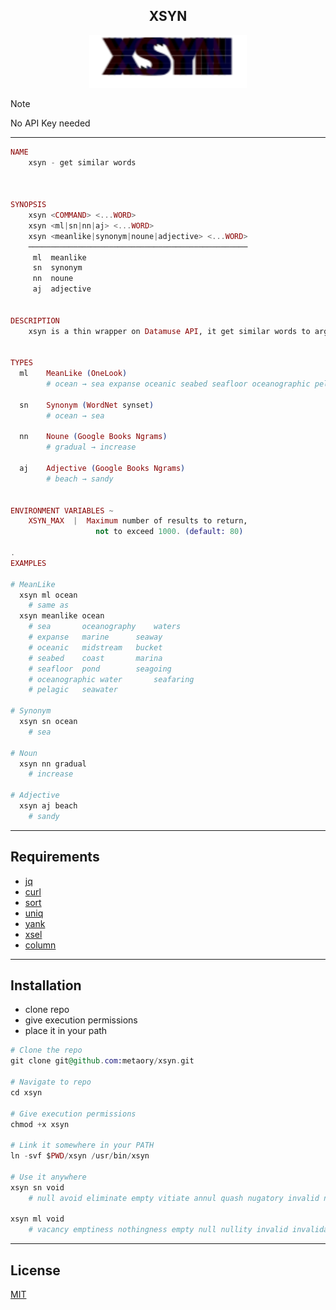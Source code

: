 <div align="center">
  <h2>XSYN</h2>
  <img src=".github/assets/icon.svg" width="50%" />
</div>

> [!NOTE]
> No API Key needed

---

```ex
NAME
	xsyn - get similar words



SYNOPSIS
	xsyn <COMMAND> <...WORD>
	xsyn <ml|sn|nn|aj> <...WORD>
	xsyn <meanlike|synonym|noune|adjective> <...WORD>
	─────────────────────────────────────────────────
	 ml  meanlike
	 sn  synonym
	 nn  noune
	 aj  adjective


DESCRIPTION
	xsyn is a thin wrapper on Datamuse API, it get similar words to arg <WORD>


TYPES
  ml 	MeanLike (OneLook)
		# ocean → sea expanse oceanic seabed seafloor oceanographic pelagic oceanography marine midstream coast pond water seawater waters seaway bucket marina seagoing seafaring

  sn 	Synonym (WordNet synset)
		# ocean → sea

  nn 	Noune (Google Books Ngrams)
		# gradual → increase

  aj 	Adjective (Google Books Ngrams)
		# beach → sandy


ENVIRONMENT VARIABLES ~
	XSYN_MAX  |  Maximum number of results to return,
	               not to exceed 1000. (default: 80)

.
EXAMPLES

# MeanLike
  xsyn ml ocean
    # same as
  xsyn meanlike ocean
	# sea		oceanography	waters
	# expanse	marine		seaway
	# oceanic	midstream	bucket
	# seabed	coast		marina
	# seafloor	pond		seagoing
	# oceanographic	water		seafaring
	# pelagic	seawater

# Synonym
  xsyn sn ocean
	# sea

# Noun
  xsyn nn gradual
	# increase

# Adjective
  xsyn aj beach
	# sandy
```

<!--

	#	xsyn - get similar words in a fixed or free length
```
	# get similar words to done with 7 characters
	xsyn done 7
		# ALLOVER	ATTEND	CORRECT	THROUGH	YIELDED

	# get similar words to done with 4 characters
	xsyn done 4
		# DEED	FINI	GAVE	OVER	SHOT	TADA

	# get similar words to done with any length
	xsyn done
	 # accomplished	achieved	agreed		approved	baked
	 # boiled		bygone		compacted	complete	completed
	 # concluded	consummate	consummated	cooked		determined
	 # discharged	done with	ended		executed	finished
	 # forgotten	fried		full		full-fledged	gone
	 # gone by		over		past		performed	settled
	 # signed		terminated	through
```
-->

---

Requirements
------------

- [jq](https://archlinux.org/packages/?q=jq)
- [curl](https://github.com/curl/curl)
- [sort](https://archlinux.org/packages/?q=sort)
- [uniq](https://archlinux.org/packages/?q=uniq)
- [yank](https://archlinux.org/packages/?q=yank)
- [xsel](https://archlinux.org/packages/?q=xsel)
- [column](https://archlinux.org/packages/?q=column)

---

Installation
------------

- clone repo
- give execution permissions
- place it in your path

```ex
# Clone the repo
git clone git@github.com:metaory/xsyn.git

# Navigate to repo
cd xsyn

# Give execution permissions
chmod +x xsyn

# Link it somewhere in your PATH
ln -svf $PWD/xsyn /usr/bin/xsyn

# Use it anywhere
xsyn sn void
	# null avoid eliminate empty vitiate annul quash nugatory invalid nullify evacuate vacancy invalidate emptiness nullity nothingness

xsyn ml void
	# vacancy emptiness nothingness empty null nullity invalid invalidate nugatory nullify vitiate avoid annul quash eliminate evacuate vacuum devoid nil useless
```

<!--
# Usage
xsyn void 7
	# ABOLISH	ABSENCE	BEGGING	DEADPAN	EXCRETE	INVALID	LACKING
	# MISSING	NULLIFY	REPRESS	RESCIND	SCHLOCK	SUBJECT	UNKNOWN
	# UNMOVED	UNNAMED	UNTRIED	URINATE	USELESS	VACUOUS	WANTING
```
-->

<!-- # TODO

- [ ] Makefile
- [ ] Pager mod
- [x] Fallback providers
-->

---

License
-------

[MIT](LICENSE)
